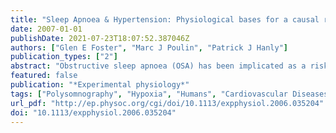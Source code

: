 ```yaml
---
title: "Sleep Apnoea & Hypertension: Physiological bases for a causal relation: Intermittent hypoxia and vascular function: implications for obstructive sleep apnoea"
date: 2007-01-01
publishDate: 2021-07-23T18:07:52.387046Z
authors: ["Glen E Foster", "Marc J Poulin", "Patrick J Hanly"]
publication_types: ["2"]
abstract: "Obstructive sleep apnoea (OSA) has been implicated as a risk factor for the development of hypertension, stroke and myocardial infarction. The main cause of cardiovascular and cerebrovascular disease in OSA is thought to be exposure to intermittent hypoxia, which can lead to oxidative stress, inflammation, atherosclerosis, endothelial dysfunction and hypertension. These proposed mechanisms have been drawn from basic research in animal and human models of intermittent hypoxia in addition to clinical investigation of patients with OSA. This review outlines the association between OSA and vascular disease, describes basic mechanisms that may be responsible for this association and compares the results from studies of OSA subjects with those in experimental models of intermittent hypoxia."
featured: false
publication: "*Experimental physiology*"
tags: ["Polysomnography", "Hypoxia", "Humans", "Cardiovascular Diseases", "Sleep Apnea", "Obstructive", "Vasodilation", "Cerebrovascular Disorders", "Animals", "Disease Models", "Animal", "Time Factors", "Vasoconstriction", "Blood Vessels", "Risk Factors", "Vasomotor System"]
url_pdf: "http://ep.physoc.org/cgi/doi/10.1113/expphysiol.2006.035204"
doi: "10.1113/expphysiol.2006.035204"
---
```


